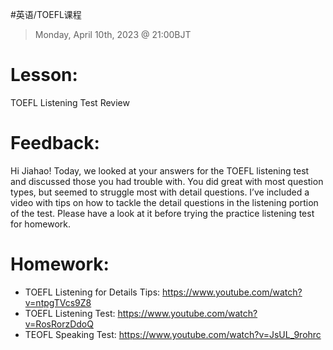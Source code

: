 #英语/TOEFL课程 
> Monday, April 10th, 2023 @ 21:00BJT

# Lesson: 
TOEFL Listening Test Review
# Feedback: 
Hi Jiahao! Today, we looked at your answers for the TOEFL listening test and discussed those you had trouble with. You did great with most question types, but seemed to struggle most with detail questions. I’ve included a video with tips on how to tackle the detail questions in the listening portion of the test. Please have a look at it before trying the practice listening test for homework.
# Homework:
- TOEFL Listening for Details Tips: https://www.youtube.com/watch?v=ntpgTVcs9Z8
- TOEFL Listening Test: https://www.youtube.com/watch?v=RosRorzDdoQ
- TEOFL Speaking Test: https://www.youtube.com/watch?v=JsUL_9rohrc
